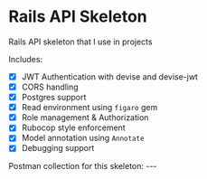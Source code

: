# Rails API Skeleton

Rails API skeleton that I use in projects

Includes:

- [x] JWT Authentication with devise and devise-jwt
- [x] CORS handling
- [x] Postgres support
- [x] Read environment using `figaro` gem
- [x] Role management & Authorization
- [x] Rubocop style enforcement
- [x] Model annotation using `Annotate`
- [x] Debugging support

Postman collection for this skeleton: ---
